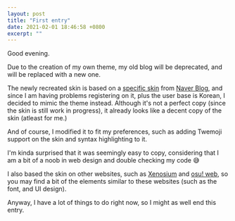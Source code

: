 ```yaml
---
layout: post
title: "First entry"
date: 2021-02-01 18:46:58 +0800
excerpt: ""
---
```


<p>Good evening.</p>

<p>Due to the creation of my own theme, my old blog will be deprecated, and will be replaced with a new one.</p>

<p>The newly recreated skin is based on a <a href="https://factory.blog.naver.com/skin/Detail.nhn?itemSeq=48402985&categoryNo=&tagNo=#cb">specific skin</a> from <a href="https://blog.naver.com">Naver Blog</a>, and since I am having problems registering on it, plus the user base is Korean, I decided to mimic the theme instead. Although it's not a perfect copy (since the skin is still work in progress), it already looks like a decent copy of the skin (atleast for me.)</p>

<p>And of course, I modified it to fit my preferences, such as adding Twemoji support on the skin and syntax highlighting to it.</p>

<p>I'm kinda surprised that it was seemingly easy to copy, considering that I am a bit of a noob in web design and double checking my code 😅</p>

<p>I also based the skin on other websites, such as <a href="https://xenosium.com">Xenosium</a> and <a href="https://osu.ppy.sh">osu! web</a>, so you may find a bit of the elements similar to these websites (such as the font, and UI design).</p>

<p>Anyway, I have a lot of things to do right now, so I might as well end this entry.</p>